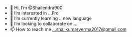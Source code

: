 - 👋 Hi, I’m @Shailendra900
- 👀 I’m interested in ...Fro
- 🌱 I’m currently learning ...new language
- 💞️ I’m looking to collaborate on ...
- 📫 How to reach me ...shailkumarverma2017@gmail.com

<!---
Shailendra900/Shailendra900 is a ✨ special ✨ repository because its `README.md` (this file) appears on your GitHub profile.
You can click the Preview link to take a look at your changes.
--->
